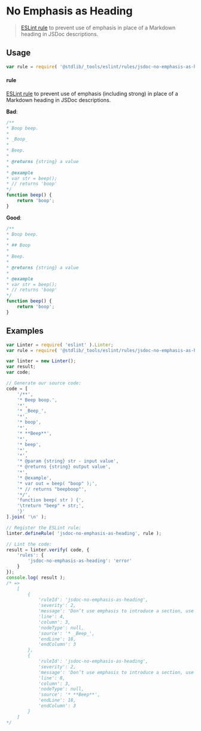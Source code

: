 # No Emphasis as Heading

> [ESLint rule][eslint-rules] to prevent use of emphasis in place of a Markdown heading in JSDoc descriptions.

<section class="intro">

</section>

<!-- /.intro -->

<section class="usage">

## Usage

```javascript
var rule = require( '@stdlib/_tools/eslint/rules/jsdoc-no-emphasis-as-heading' );
```

#### rule

[ESLint rule][eslint-rules] to prevent use of emphasis (including strong) in place of a Markdown heading in JSDoc descriptions.

**Bad**:

<!-- eslint-disable stdlib/jsdoc-no-emphasis-as-heading, stdlib/jsdoc-markdown-remark -->

```javascript
/**
* Boop beep.
*
* _Boop_
*
* Beep.
*
* @returns {string} a value
*
* @example
* var str = beep();
* // returns 'boop'
*/
function beep() {
    return 'boop';
}
```

**Good**:

```javascript
/**
* Boop beep.
*
* ## Boop
*
* Beep.
*
* @returns {string} a value
*
* @example
* var str = beep();
* // returns 'boop'
*/
function beep() {
    return 'boop';
}
```

</section>

<!-- /.usage -->

<section class="examples">

## Examples

<!-- eslint no-undef: "error" -->

```javascript
var Linter = require( 'eslint' ).Linter;
var rule = require( '@stdlib/_tools/eslint/rules/jsdoc-no-emphasis-as-heading' );

var linter = new Linter();
var result;
var code;

// Generate our source code:
code = [
    '/**',
    '* Beep boop.',
    '*',
    '* _Beep_',
    '*',
    '* boop',
    '*',
    '* **Beep**',
    '*',
    '* beep',
    '*',
    '*',
    '* @param {string} str - input value',
    '* @returns {string} output value',
    '*',
    '* @example',
    '* var out = beep( "boop" );',
    '* // returns "beepboop"',
    '*/',
    'function beep( str ) {',
    '\treturn "beep" + str;',
    '}'
].join( '\n' );

// Register the ESLint rule:
linter.defineRule( 'jsdoc-no-emphasis-as-heading', rule );

// Lint the code:
result = linter.verify( code, {
    'rules': {
        'jsdoc-no-emphasis-as-heading': 'error'
    }
});
console.log( result );
/* =>
    [
        {
            'ruleId': 'jsdoc-no-emphasis-as-heading',
            'severity': 2,
            'message': 'Don’t use emphasis to introduce a section, use a heading',
            'line': 4,
            'column': 3,
            'nodeType': null,
            'source': '* _Beep_',
            'endLine': 18,
            'endColumn': 3
        },
        {
            'ruleId': 'jsdoc-no-emphasis-as-heading',
            'severity': 2,
            'message': 'Don’t use emphasis to introduce a section, use a heading',
            'line': 8,
            'column': 3,
            'nodeType': null,
            'source': '* **Beep**',
            'endLine': 18,
            'endColumn': 3
        }
    ]
*/
```

</section>

<!-- /.examples -->

<section class="links">

[eslint-rules]: https://eslint.org/docs/developer-guide/working-with-rules

</section>

<!-- /.links -->
